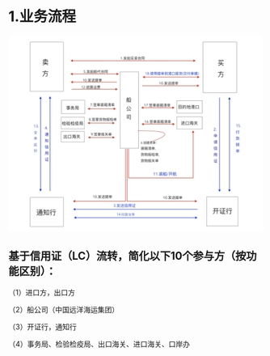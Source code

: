# 1.业务流程

![](../.gitbook/assets/letterofcredit_trade.jpeg)

## 基于信用证（LC）流转，简化以下10个参与方（按功能区别）：

（1）进口方，出口方

（2）船公司（中国远洋海运集团）

（3）开证行，通知行

（4）事务局、检验检疫局、出口海关、进口海关、口岸办



